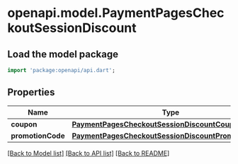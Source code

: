 # openapi.model.PaymentPagesCheckoutSessionDiscount

## Load the model package
```dart
import 'package:openapi/api.dart';
```

## Properties
Name | Type | Description | Notes
------------ | ------------- | ------------- | -------------
**coupon** | [**PaymentPagesCheckoutSessionDiscountCoupon**](PaymentPagesCheckoutSessionDiscountCoupon.md) |  | [optional] 
**promotionCode** | [**PaymentPagesCheckoutSessionDiscountPromotionCode**](PaymentPagesCheckoutSessionDiscountPromotionCode.md) |  | [optional] 

[[Back to Model list]](../README.md#documentation-for-models) [[Back to API list]](../README.md#documentation-for-api-endpoints) [[Back to README]](../README.md)


